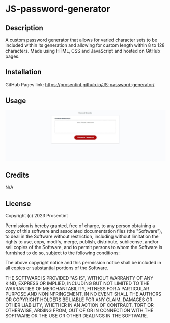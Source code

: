 # JS-password-generator

## Description

A custom password generator that allows for varied character sets to be included within its generation and allowing for custom length within 8 to 128 characters. Made using HTML, CSS and JavaScript and hosted on GitHub pages.


## Installation

GitHub Pages link: https://prosentint.github.io/JS-password-generator/

## Usage



![Screenshot of Page](./assets/images/screenshot.JPG)

## Credits

N/A

## License

Copyright (c) 2023 Prosentint

Permission is hereby granted, free of charge, to any person obtaining a copy
of this software and associated documentation files (the "Software"), to deal
in the Software without restriction, including without limitation the rights
to use, copy, modify, merge, publish, distribute, sublicense, and/or sell
copies of the Software, and to permit persons to whom the Software is
furnished to do so, subject to the following conditions:

The above copyright notice and this permission notice shall be included in all
copies or substantial portions of the Software.

THE SOFTWARE IS PROVIDED "AS IS", WITHOUT WARRANTY OF ANY KIND, EXPRESS OR
IMPLIED, INCLUDING BUT NOT LIMITED TO THE WARRANTIES OF MERCHANTABILITY,
FITNESS FOR A PARTICULAR PURPOSE AND NONINFRINGEMENT. IN NO EVENT SHALL THE
AUTHORS OR COPYRIGHT HOLDERS BE LIABLE FOR ANY CLAIM, DAMAGES OR OTHER
LIABILITY, WHETHER IN AN ACTION OF CONTRACT, TORT OR OTHERWISE, ARISING FROM,
OUT OF OR IN CONNECTION WITH THE SOFTWARE OR THE USE OR OTHER DEALINGS IN THE
SOFTWARE.